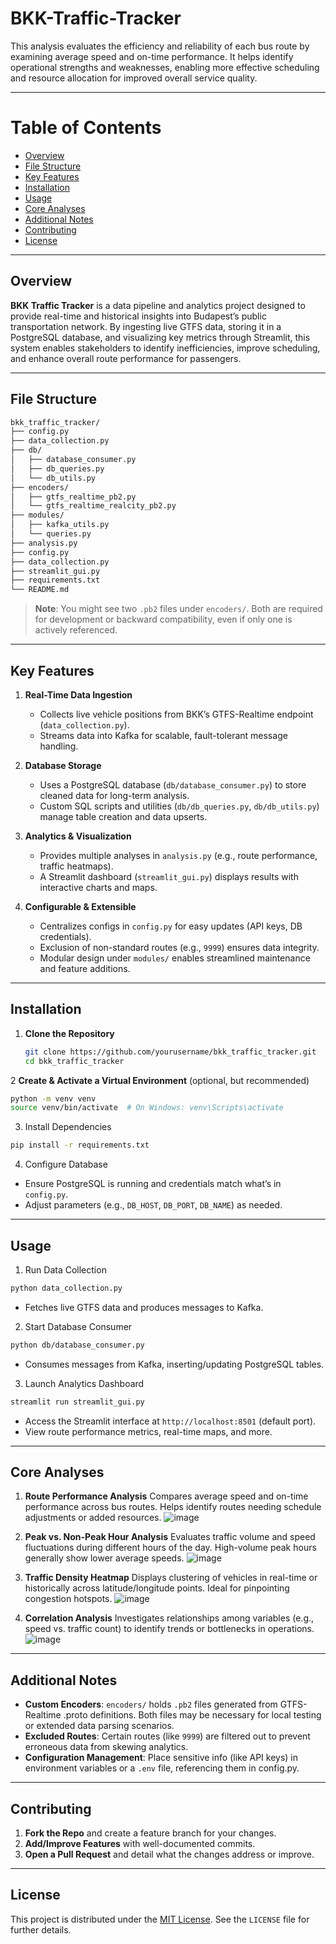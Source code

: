 # BKK-Traffic-Tracker
This analysis evaluates the efficiency and reliability of each bus route by examining average speed and on-time performance. It helps identify operational strengths and weaknesses, enabling more effective scheduling and resource allocation for improved overall service quality.

---
# Table of Contents

- [Overview](#overview)  
- [File Structure](#file-structure)  
- [Key Features](#key-features)  
- [Installation](#installation)  
- [Usage](#usage)  
- [Core Analyses](#core-analyses)  
- [Additional Notes](#additional-notes)  
- [Contributing](#contributing)  
- [License](#license) 

---

## Overview

**BKK Traffic Tracker** is a data pipeline and analytics project designed to provide real-time and historical insights into Budapest’s public transportation network. By ingesting live GTFS data, storing it in a PostgreSQL database, and visualizing key metrics through Streamlit, this system enables stakeholders to identify inefficiencies, improve scheduling, and enhance overall route performance for passengers.


---

## File Structure
```bash
bkk_traffic_tracker/
├── config.py
├── data_collection.py
├── db/
│   ├── database_consumer.py 
│   ├── db_queries.py 
│   └── db_utils.py 
├── encoders/ 
│   ├── gtfs_realtime_pb2.py
│   └── gtfs_realtime_realcity_pb2.py
├── modules/
│   ├── kafka_utils.py
│   └── queries.py
├── analysis.py
├── config.py
├── data_collection.py
├── streamlit_gui.py
├── requirements.txt
└── README.md
```
> **Note**: You might see two `.pb2` files under `encoders/`. Both are required for development or backward compatibility, even if only one is actively referenced.


---

## Key Features

1. **Real-Time Data Ingestion**  
   - Collects live vehicle positions from BKK’s GTFS-Realtime endpoint (`data_collection.py`).
   - Streams data into Kafka for scalable, fault-tolerant message handling.

2. **Database Storage**  
   - Uses a PostgreSQL database (`db/database_consumer.py`) to store cleaned data for long-term analysis.
   - Custom SQL scripts and utilities (`db/db_queries.py`, `db/db_utils.py`) manage table creation and data upserts.

3. **Analytics & Visualization**  
   - Provides multiple analyses in `analysis.py` (e.g., route performance, traffic heatmaps).
   - A Streamlit dashboard (`streamlit_gui.py`) displays results with interactive charts and maps.

4. **Configurable & Extensible**  
   - Centralizes configs in `config.py` for easy updates (API keys, DB credentials).
   - Exclusion of non-standard routes (e.g., `9999`) ensures data integrity.
   - Modular design under `modules/` enables streamlined maintenance and feature additions.

---

## Installation

1. **Clone the Repository**
   ```bash
   git clone https://github.com/yourusername/bkk_traffic_tracker.git
   cd bkk_traffic_tracker


2 **Create & Activate a Virtual Environment** (optional, but recommended)
```bash
python -m venv venv
source venv/bin/activate  # On Windows: venv\Scripts\activate
```

3. Install Dependencies
```bash
pip install -r requirements.txt
```

4. Configure Database

- Ensure PostgreSQL is running and credentials match what’s in `config.py`.
- Adjust parameters (e.g., `DB_HOST`, `DB_PORT`, `DB_NAME`) as needed.

---

## Usage

1. Run Data Collection

```bash
python data_collection.py
```
- Fetches live GTFS data and produces messages to Kafka.


2. Start Database Consumer

```bash
python db/database_consumer.py
```
- Consumes messages from Kafka, inserting/updating PostgreSQL tables.


3. Launch Analytics Dashboard

```bash
streamlit run streamlit_gui.py
```
- Access the Streamlit interface at `http://localhost:8501` (default port).
- View route performance metrics, real-time maps, and more.

---

## Core Analyses

1. **Route Performance Analysis**
Compares average speed and on-time performance across bus routes. Helps identify routes needing schedule adjustments or added resources.
![image](https://github.com/user-attachments/assets/59a2514a-ba7f-4da3-af6c-9c8e43b5ca96)


2. **Peak vs. Non-Peak Hour Analysis**
Evaluates traffic volume and speed fluctuations during different hours of the day. High-volume peak hours generally show lower average speeds.
![image](https://github.com/user-attachments/assets/64aac687-ee5a-4310-9ef7-06f47d599202)


3. **Traffic Density Heatmap**
Displays clustering of vehicles in real-time or historically across latitude/longitude points. Ideal for pinpointing congestion hotspots.
![image](https://github.com/user-attachments/assets/0c350ec4-610f-447b-8235-1fecb1199175)


4. **Correlation Analysis**
Investigates relationships among variables (e.g., speed vs. traffic count) to identify trends or bottlenecks in operations.
![image](https://github.com/user-attachments/assets/fa05852c-5c92-4944-a918-6445244209c2)

---

## Additional Notes

- **Custom Encoders**: `encoders/` holds `.pb2` files generated from GTFS-Realtime .proto definitions. Both files may be necessary for local testing or extended data parsing scenarios.
- **Excluded Routes**: Certain routes (like `9999`) are filtered out to prevent erroneous data from skewing analytics.
- **Configuration Management**: Place sensitive info (like API keys) in environment variables or a `.env` file, referencing them in config.py.

---

## Contributing
1. **Fork the Repo** and create a feature branch for your changes.
2. **Add/Improve Features** with well-documented commits.
3. **Open a Pull Request** and detail what the changes address or improve.

---

## License
This project is distributed under the [MIT License](https://mit-license.org/). See the `LICENSE` file for further details.

